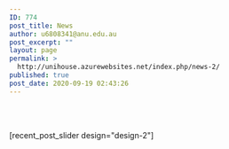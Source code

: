 ```yaml
---
ID: 774
post_title: News
author: u6808341@anu.edu.au
post_excerpt: ""
layout: page
permalink: >
  http://unihouse.azurewebsites.net/index.php/news-2/
published: true
post_date: 2020-09-19 02:43:26
---
```

<p><br /><br /><!--StartFragment--></p>

<!-- wp:shortcode -->
[recent_post_slider design="design-2"]
<!-- /wp:shortcode -->
